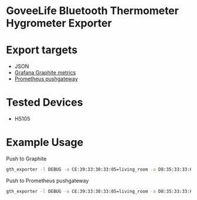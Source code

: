 GoveeLife Bluetooth Thermometer Hygrometer Exporter
====================================================

# Export targets

  * JSON
  * [Grafana Graphite metrics](https://grafana.com/docs/grafana-cloud/send-data/metrics/metrics-graphite/)
  * [Prometheus pushgateway](https://github.com/prometheus/pushgateway)

# Tested Devices

  * H5105

# Example Usage

Push to Graphite

```bash
gth_exporter -l DEBUG -a CE:39:33:30:33:05=living_room -a D8:35:33:33:6A:5C=kitchen -t 60 -g "https://graphite-prod-13-prod-us-east-0.grafana.net/graphite/metrics"  -b hci1
```
Push to Prometheus pushgateway

```bash
gth_exporter -l DEBUG -a CE:39:33:30:33:05=living_room -a D8:35:33:33:6A:5C=kitchen -t 120   -b hci1 -p http://localhost:9091/metrics/job/gth
```




